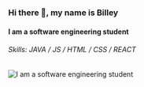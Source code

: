 ### Hi there 👋, my name is Billey
#### I am a software engineering student
###### Skills: JAVA / JS / HTML / CSS / REACT

![I am a software engineering student](https://imgix.bustle.com/uploads/image/2021/1/20/31399460-e817-47eb-9368-8a0ce0756483-cyberpunk-2077-patch-11.jpg?w=2000&h=640&fit=crop&crop=focalpoint&auto=format%2Ccompress&fp-x=0.49866666666666665&fp-y=0.43364928909952605)









